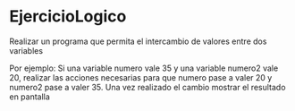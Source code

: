 # EjercicioLogico
Realizar un programa que permita el intercambio de valores entre dos variables

Por ejemplo: Si una variable numero vale 35 y una variable numero2 vale 20,
realizar las acciones necesarias para que numero pase a valer 20 y numero2
pase a valer 35. Una vez realizado el cambio mostrar
el resultado en pantalla